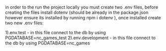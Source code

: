 in order to the run the project locally you must create two .env files, before creating the files install dotenv (should be already in the package.json however ensure its installed by running npm i dotenv ), once installed create two new .env files:

1).env.test - in this file connect to the db by using PGDATABASE=nc_games_test
2).env.development - in this file connect to the db by using PGDATABASE=nc_games
